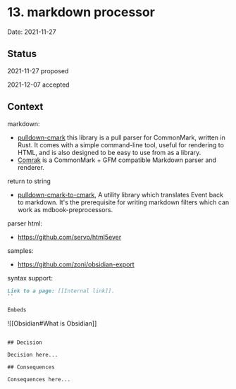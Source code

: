# 13. markdown processor

Date: 2021-11-27

## Status

2021-11-27 proposed

2021-12-07 accepted

## Context

markdown:

- [pulldown-cmark](https://github.com/raphlinus/pulldown-cmark) this library is a pull parser for CommonMark, written in Rust. It comes with a simple command-line tool, useful for rendering to HTML, and is also designed to be easy to use from as a library.
- [Comrak](https://github.com/kivikakk/comrak) is a  CommonMark + GFM compatible Markdown parser and renderer.

return to string

- [pulldown-cmark-to-cmark](https://github.com/Byron/pulldown-cmark-to-cmark), A utility library which translates Event back to markdown. It's the prerequisite for writing markdown filters which can work as mdbook-preprocessors.

parser html:

- https://github.com/servo/html5ever

samples:

- https://github.com/zoni/obsidian-export

syntax support:

```markdown
Link to a page: [[Internal link]].
``

Embeds

```
![[Obsidian#What is Obsidian]]
```

## Decision

Decision here...

## Consequences

Consequences here...
